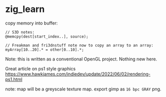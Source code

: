 # zig_learn
 
copy memory into buffer:

```zig
// S3D notes:
@memcpy(dest[start_index..], source);
```

```zig
// Freakman and fri3dnstuff note now to copy an array to an array:
myArray[10..20].* = other[0..10].*;
```

Note: this is written as a conventional OpenGL project. Nothing new here.

Great article on ps1 style graphics
https://www.hawkjames.com/indiedev/update/2022/06/02/rendering-ps1.html

note:
map will be a greyscale texture map.
export gimp as ``16 bpc GRAY`` png.

